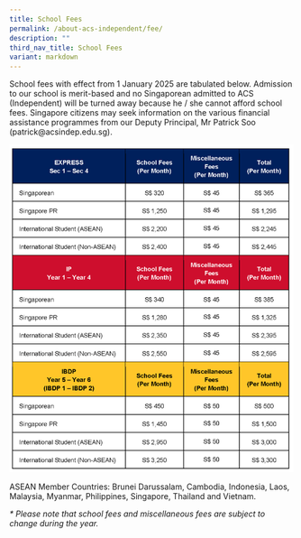 ```yaml
---
title: School Fees
permalink: /about-acs-independent/fee/
description: ""
third_nav_title: School Fees
variant: markdown
---
```

<p>School fees with effect from 1 January 2025 are tabulated below. Admission to our school is merit-based and no Singaporean admitted to ACS (Independent) will be turned away because he / she cannot afford school fees. Singapore citizens may seek information on the various financial assistance programmes from our Deputy Principal, Mr Patrick Soo (patrick@acsindep.edu.sg).</p>

![](/images/Y2025_SCHOOL_FEE_RATE.png)
<p>ASEAN Member Countries: Brunei Darussalam, Cambodia, Indonesia, Laos, Malaysia, Myanmar, Philippines, Singapore, Thailand and Vietnam.</p>
<p><em>* Please note that school fees and miscellaneous fees are subject to change during the year.</em></p>
